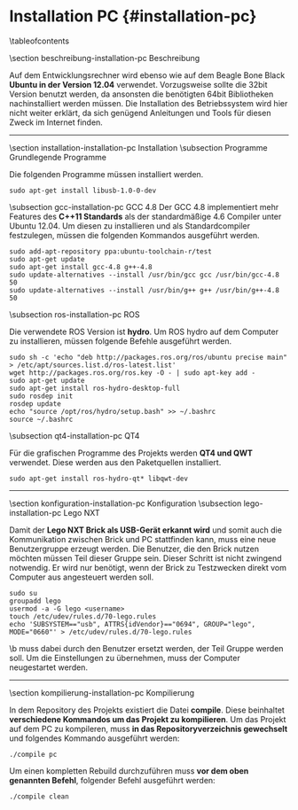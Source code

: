 Installation PC {#installation-pc}
===

\tableofcontents

\section beschreibung-installation-pc Beschreibung

Auf dem Entwicklungsrechner wird ebenso wie auf dem Beagle Bone Black
__Ubuntu in der Version 12.04__ verwendet. Vorzugsweise sollte die 32bit
Version benutzt werden, da ansonsten die benötigten 64bit Bibliotheken
nachinstalliert werden müssen. Die Installation des Betriebssystem wird
hier nicht weiter erklärt, da sich genügend Anleitungen und Tools für
diesen Zweck im Internet finden.

---

\section installation-installation-pc Installation
\subsection Programme Grundlegende Programme

Die folgenden Programme müssen installiert werden.

~~~
sudo apt-get install libusb-1.0-0-dev
~~~

\subsection gcc-installation-pc GCC 4.8
Der GCC 4.8 implementiert mehr Features des __C++11 Standards__ als der
standardmäßige 4.6 Compiler unter Ubuntu 12.04. Um diesen zu
installieren und als Standardcompiler festzulegen, müssen die folgenden
Kommandos ausgeführt werden.

~~~
sudo add-apt-repository ppa:ubuntu-toolchain-r/test
sudo apt-get update
sudo apt-get install gcc-4.8 g++-4.8
sudo update-alternatives --install /usr/bin/gcc gcc /usr/bin/gcc-4.8 50
sudo update-alternatives --install /usr/bin/g++ g++ /usr/bin/g++-4.8 50
~~~

\subsection ros-installation-pc ROS

Die verwendete ROS Version ist __hydro__. Um ROS hydro auf dem Computer
zu installieren, müssen folgende Befehle ausgeführt werden.

~~~
sudo sh -c 'echo "deb http://packages.ros.org/ros/ubuntu precise main" > /etc/apt/sources.list.d/ros-latest.list'
wget http://packages.ros.org/ros.key -O - | sudo apt-key add -
sudo apt-get update
sudo apt-get install ros-hydro-desktop-full
sudo rosdep init
rosdep update
echo "source /opt/ros/hydro/setup.bash" >> ~/.bashrc
source ~/.bashrc
~~~

\subsection qt4-installation-pc QT4

Für die grafischen Programme des Projekts werden __QT4 und QWT__
verwendet. Diese werden aus den Paketquellen installiert.

~~~
sudo apt-get install ros-hydro-qt* libqwt-dev
~~~

---

\section konfiguration-installation-pc Konfiguration
\subsection lego-installation-pc Lego NXT

Damit der __Lego NXT Brick als USB-Gerät erkannt wird__ und somit auch die
Kommunikation zwischen Brick und PC stattfinden kann, muss eine neue
Benutzergruppe erzeugt werden. Die Benutzer, die den Brick nutzen
möchten müssen Teil dieser Gruppe sein. Dieser Schritt ist nicht
zwingend notwendig. Er wird nur benötigt, wenn der Brick zu Testzwecken
direkt vom Computer aus angesteuert werden soll.

~~~
sudo su
groupadd lego
usermod -a -G lego <username>
touch /etc/udev/rules.d/70-lego.rules
echo 'SUBSYSTEM=="usb", ATTRS{idVendor}=="0694", GROUP="lego", MODE="0660"' > /etc/udev/rules.d/70-lego.rules
~~~

\b <username> muss dabei durch den Benutzer ersetzt werden, der Teil
Gruppe werden soll. Um die Einstellungen zu übernehmen, muss der
Computer neugestartet werden.

---

\section kompilierung-installation-pc Kompilierung

In dem Repository des Projekts existiert die Datei __compile__. Diese 
beinhaltet __verschiedene Kommandos um das Projekt zu kompilieren__. Um 
das Projekt auf dem PC zu kompileren, muss __in das 
Repositoryverzeichnis gewechselt__ und folgendes Kommando ausgeführt 
werden:

~~~
./compile pc
~~~

Um einen kompletten Rebuild durchzuführen muss __vor dem oben genannten 
Befehl__, folgender Befehl ausgeführt werden:

~~~
./compile clean
~~~
